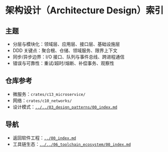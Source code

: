 # 架构设计（Architecture Design）索引

## 主题

- 分层与模块化：领域层、应用层、接口层、基础设施层
- DDD 关键点：聚合根、仓储、领域服务、限界上下文
- 同步/异步边界：I/O 接口、队列与事件总线、跨进程通信
- 错误与可靠性：重试/超时/熔断、补偿事务、观察性

## 仓库参考

- 微服务：`crates/c13_microservice/`
- 网络：`crates/c10_networks/`
- 设计模式：[`../../03_design_patterns/00_index.md`](../../03_design_patterns/00_index.md)

## 导航

- 返回软件工程：[`../00_index.md`](../00_index.md)
- 工具链生态：[`../../06_toolchain_ecosystem/00_index.md`](../../06_toolchain_ecosystem/00_index.md)
